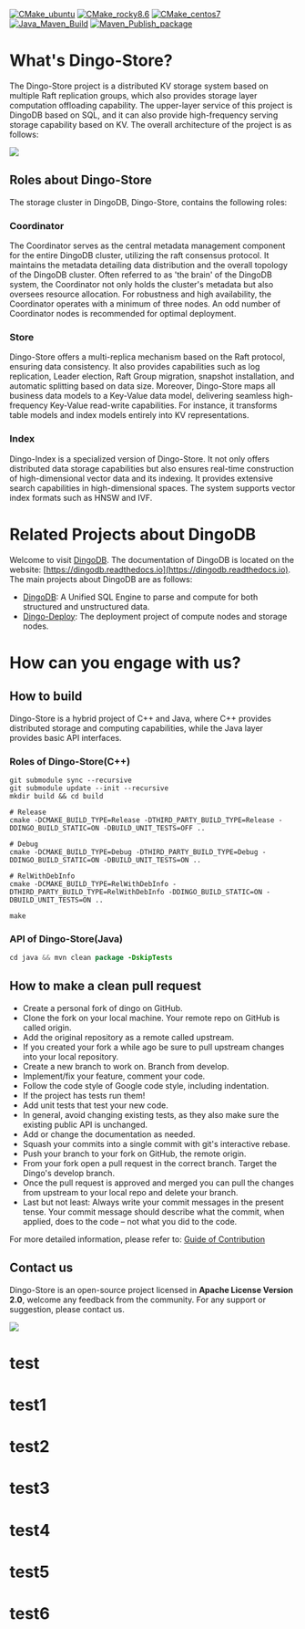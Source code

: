 [![CMake_ubuntu](https://github.com/dingodb/dingo-store/actions/workflows/ci_ubuntu.yml/badge.svg)](https://github.com/dingodb/dingo-store/actions/workflows/ci_ubuntu.yml)
[![CMake_rocky8.6](https://github.com/dingodb/dingo-store/actions/workflows/ci_rocky.yml/badge.svg)](https://github.com/dingodb/dingo-store/actions/workflows/ci_rocky.yml)
[![CMake_centos7](https://github.com/dingodb/dingo-store/actions/workflows/ci_centos.yml/badge.svg)](https://github.com/dingodb/dingo-store/actions/workflows/ci_centos.yml)
[![Java_Maven_Build](https://github.com/dingodb/dingo-store/actions/workflows/java_build.yml/badge.svg)](https://github.com/dingodb/dingo-store/actions/workflows/java_build.yml)
[![Maven_Publish_package](https://github.com/dingodb/dingo-store/actions/workflows/java_package.yml/badge.svg)](https://github.com/dingodb/dingo-store/actions/workflows/java_package.yml)


# What's Dingo-Store?

The Dingo-Store project is a distributed KV storage system based on multiple Raft replication groups, which also provides storage layer computation offloading capability. The upper-layer service of this project is DingoDB based on SQL, and it can also provide high-frequency serving storage capability based on KV. The overall architecture of the project is as follows:

![](./docs/images/dingo-store-architecture.jpg)

## Roles about Dingo-Store

The storage cluster in DingoDB, Dingo-Store, contains the following roles:

### Coordinator

The Coordinator serves as the central metadata management component for the entire DingoDB cluster, utilizing the raft consensus protocol. It maintains the metadata detailing data distribution and the overall topology of the DingoDB cluster. Often referred to as 'the brain' of the DingoDB system, the Coordinator not only holds the cluster's metadata but also oversees resource allocation. For robustness and high availability, the Coordinator operates with a minimum of three nodes. An odd number of Coordinator nodes is recommended for optimal deployment.

### Store

Dingo-Store offers a multi-replica mechanism based on the Raft protocol, ensuring data consistency. It also provides capabilities such as log replication, Leader election, Raft Group migration, snapshot installation, and automatic splitting based on data size. Moreover, Dingo-Store maps all business data models to a Key-Value data model, delivering seamless high-frequency Key-Value read-write capabilities. For instance, it transforms table models and index models entirely into KV representations.

### Index

Dingo-Index is a specialized version of Dingo-Store. It not only offers distributed data storage capabilities but also ensures real-time construction of high-dimensional vector data and its indexing. It provides extensive search capabilities in high-dimensional spaces. The system supports vector index formats such as HNSW and IVF.


# Related Projects about DingoDB

Welcome to visit [DingoDB](https://github.com/dingodb/dingo). The documentation of DingoDB is located on the website: [https://dingodb.readthedocs.io](https://dingodb.readthedocs.io).  The main projects about DingoDB are as follows:

- [DingoDB](https://github.com/dingodb/dingo): A Unified SQL Engine to parse and compute for both structured and unstructured data.
- [Dingo-Deploy](https://github.com/dingodb/dingo-deploy): The deployment project of compute nodes and storage nodes.

# How can you engage with us?

## How to build 

Dingo-Store is a hybrid project of C++ and Java, where C++ provides distributed storage and computing capabilities, while the Java layer provides basic API interfaces.

### Roles of Dingo-Store(C++)

```shell
git submodule sync --recursive
git submodule update --init --recursive
mkdir build && cd build

# Release
cmake -DCMAKE_BUILD_TYPE=Release -DTHIRD_PARTY_BUILD_TYPE=Release -DDINGO_BUILD_STATIC=ON -DBUILD_UNIT_TESTS=OFF ..

# Debug
cmake -DCMAKE_BUILD_TYPE=Debug -DTHIRD_PARTY_BUILD_TYPE=Debug -DDINGO_BUILD_STATIC=ON -DBUILD_UNIT_TESTS=ON ..

# RelWithDebInfo
cmake -DCMAKE_BUILD_TYPE=RelWithDebInfo -DTHIRD_PARTY_BUILD_TYPE=RelWithDebInfo -DDINGO_BUILD_STATIC=ON -DBUILD_UNIT_TESTS=ON ..

make
```

### API of Dingo-Store(Java)

```java
cd java && mvn clean package -DskipTests
```


## How to make a clean pull request

- Create a personal fork of dingo on GitHub.
- Clone the fork on your local machine. Your remote repo on GitHub is called origin.
- Add the original repository as a remote called upstream.
- If you created your fork a while ago be sure to pull upstream changes into your local repository.
- Create a new branch to work on. Branch from develop.
- Implement/fix your feature, comment your code.
- Follow the code style of Google code style, including indentation.
- If the project has tests run them!
- Add unit tests that test your new code.
- In general, avoid changing existing tests, as they also make sure the existing public API is
  unchanged.
- Add or change the documentation as needed.
- Squash your commits into a single commit with git's interactive rebase.
- Push your branch to your fork on GitHub, the remote origin.
- From your fork open a pull request in the correct branch. Target the Dingo's develop branch.
- Once the pull request is approved and merged you can pull the changes from upstream to your local
  repo and delete your branch.
- Last but not least: Always write your commit messages in the present tense. Your commit message
  should describe what the commit, when applied, does to the code – not what you did to the code.


For more detailed information, please refer to: [Guide of Contribution](./docs/contributing.md)


## Contact us

Dingo-Store is an open-source project licensed in **Apache License Version 2.0**, welcome any feedback from the community.
For any support or suggestion, please contact us.

![](./docs/images/dingo_contact.jpg)

# test
# test1
# test2
# test3
# test4
# test5
# test6
